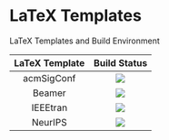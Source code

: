 # LaTeX Templates

LaTeX Templates and Build Environment

| LaTeX Template | Build Status |
|:--------------:|:------------:|
| acmSigConf | ![](https://github.com/ArmageddonKnight/acmSigConf/workflows/build/badge.svg) |
| Beamer     | ![](https://github.com/ArmageddonKnight/Beamer/workflows/build/badge.svg) |
| IEEEtran   | ![](https://github.com/ArmageddonKnight/IEEEtran/workflows/build/badge.svg) |
| NeurIPS    | ![](https://github.com/ArmageddonKnight/NeurIPS/workflows/build/badge.svg) |
